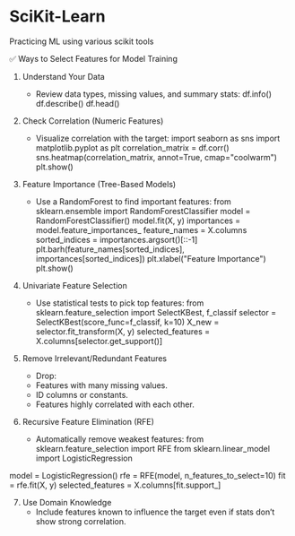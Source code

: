 # SciKit-Learn
Practicing ML using various scikit tools

✅ Ways to Select Features for Model Training
1.	Understand Your Data
	* 	Review data types, missing values, and summary stats:
df.info()
df.describe()
df.head()

2.	Check Correlation (Numeric Features)
	* 	Visualize correlation with the target:
import seaborn as sns
import matplotlib.pyplot as plt
correlation_matrix = df.corr()
sns.heatmap(correlation_matrix, annot=True, cmap="coolwarm")
plt.show()

3.	Feature Importance (Tree-Based Models)
	* 	Use a RandomForest to find important features:
from sklearn.ensemble import RandomForestClassifier
model = RandomForestClassifier()
model.fit(X, y)
importances = model.feature_importances_
feature_names = X.columns
sorted_indices = importances.argsort()[::-1]
plt.barh(feature_names[sorted_indices], importances[sorted_indices])
plt.xlabel("Feature Importance")
plt.show()

4.	Univariate Feature Selection
	* 	Use statistical tests to pick top features:
from sklearn.feature_selection import SelectKBest, f_classif
selector = SelectKBest(score_func=f_classif, k=10)
X_new = selector.fit_transform(X, y)
selected_features = X.columns[selector.get_support()]

5.	Remove Irrelevant/Redundant Features
	* 	Drop:
	* 	Features with many missing values.
	* 	ID columns or constants.
	* 	Features highly correlated with each other.

6.	Recursive Feature Elimination (RFE)
	*  Automatically remove weakest features:
from sklearn.feature_selection import RFE
from sklearn.linear_model import LogisticRegression

model = LogisticRegression()
rfe = RFE(model, n_features_to_select=10)
fit = rfe.fit(X, y)
selected_features = X.columns[fit.support_]

7.	Use Domain Knowledge
	* 	Include features known to influence the target even if stats don’t show strong correlation.
